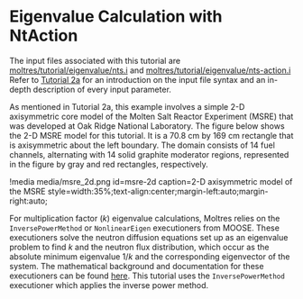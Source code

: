# Eigenvalue Calculation with NtAction

The input files associated with this tutorial are
[moltres/tutorial/eigenvalue/nts.i](https://github.com/arfc/moltres/blob/devel/tutorial/eigenvalue/nts.i) and
[moltres/tutorial/eigenvalue/nts-action.i](https://github.com/arfc/moltres/blob/devel/tutorial/eigenvalue/nts-action.i)
Refer to [Tutorial 2a](getting_started/input_syntax.md) for an introduction on the input file
syntax and an in-depth description of every input parameter.

As mentioned in Tutorial 2a, this example involves a simple 2-D axisymmetric core model of the
Molten Salt Reactor Experiment (MSRE) that was developed at Oak Ridge National Laboratory. The
figure below shows the 2-D MSRE model for this tutorial. It is a 70.8 cm by 169 cm rectangle that
is axisymmetric about the left boundary. The domain consists of 14 fuel channels, alternating with
14 solid graphite moderator regions, represented in the figure by gray and red rectangles,
respectively.

!media media/msre_2d.png
       id=msre-2d
       caption=2-D axisymmetric model of the MSRE
       style=width:35%;text-align:center;margin-left:auto;margin-right:auto;

For multiplication factor ($k$) eigenvalue calculations, Moltres relies on the
`InversePowerMethod` or `NonlinearEigen` executioners from MOOSE. These executioners solve the
neutron diffusion equations set up as an eigenvalue problem to find $k$ and the neutron flux
distribution, which occur as the absolute minimum eigenvalue $1/k$ and the corresponding
eigenvector of the system. The mathematical background and documentation for these executioners can
be found [here](https://mooseframework.inl.gov/source/executioners/InversePowerMethod.html). This
tutorial uses the `InversePowerMethod` executioner which applies the inverse power method.


